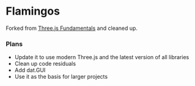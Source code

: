 # Flamingos

Forked from [Three.js Fundamentals](https://github.com/gfxfundamentals/threejsfundamentals) and cleaned up.

### Plans
* Update it to use modern Three.js and the latest version of all libraries
* Clean up code residuals
* Add dat.GUI
* Use it as the basis for larger projects

